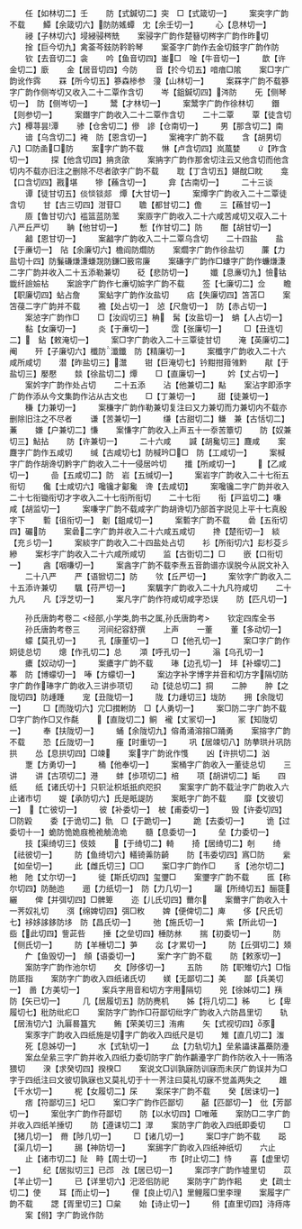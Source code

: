 <!-- { "loadSidebar": true } -->
　　任【如林切二】壬
　　防【式鍼切二】突　□【式箴切一】
　　案突字广韵不载
　　鱏【余箴切六】防防媱蟫　冘【余壬切一】
　　心【息林切一】
　　祲【子林切六】埐綅骎梣兟
　　案骎字广韵作楚簮切梣字广韵作昨切
　　捦【巨今切九】禽菳芩鈘防靲耹琴
　　案菳字广韵作去金切鈘字广韵作防
　　钦【去音切二】衾
　　吟【鱼音切四】崟□　唫【牛音切一】
　　歆【许金切二】廞
　　金【居音切四】今防
　　音【扵今切五】喑瘖□隂
　　案□字广韵讹作霠
　　罧【所今切五】篸森椮参　薓【山林切一】
　　案罧字广韵不载篸字广韵作侧岑切又收入二十二覃作含切
　　岑【鉏鍼切四】涔防
　　旡【侧琴切一】　防【侧岑切一】
　　鬵【才林切一】
　　案鬵字广韵作徐林切
　　鐕【则参切一】
　　案鐕字广韵收入二十二覃作含切
　　二十二覃
　　覃【徒含切六】橝荨昙潭
　　骖【仓舍切二】傪　謲【仓南切一】
　　男【那含切二】南
　　谙【乌含切二】裺　防【恩含切一】
　　案裺字广韵不载
　　含【胡男切八】□防圅□防
　　案字广韵不载
　　惏【卢含切四】岚葻婪
　　【昨含切一】
　　探【他含切四】抩贪欿
　　案抩字广韵作那舍切注云又他含切而他含切内不载亦旧注之删除不尽者欿字广韵不载
　　耽【丁含切五】媅酖□眈
　　龛【口含切四】戡堪
　　犙【蘓含切一】
　　弇【古南切一】
　　二十三谈
　　谭【徒甘切五】倓惔锬郯　燂【大甘切一】
　　案燂字广韵收入二十二覃徒含切
　　甘【古三切四】泔苷□
　　聸【都甘切二】儋
　　三【蘓甘切一】
　　厱【鲁甘切六】褴篮蓝防蘫
　　案厱字广韵收入二十六咸苦咸切又収入二十八严丘严切
　　聃【他甘切一】
　　慙【作甘切二】防
　　酣【胡甘切一】
　　韽【恩甘切一】
　　案韽字广韵收入二十二覃乌含切
　　二十四盐
　　盐【于亷切一】　阽【余廉切六】檐阎防爓防
　　案爓字广韵作徐盐切
　　薕【力盐切十四】防鬑磏熑溓螊覝防鎌□籢帘廉
　　案磏字广韵作□螊字广韵作蠊熑溓二字广韵并收入二十五添勒兼切
　　砭【悲防切一】
　　孅【息亷切九】憸钴韱纤譣嬐枮
　　案譣字广韵作七亷切嬐字广韵不载
　　签【七廉切二】佥
　　瞻【职廉切四】蛅占詹
　　案蛅字广韵作汝盐切
　　痁【失廉切四】笘苫□
　　案笘葠二字广韵并不载
　　襜【处占切一】　惉【尺詹切一】　防【赤占切一】
　　案惉字广韵作□
　　□【汝阎切三】柟　髯【汝盐切一】　蚺【人占切一】
　　黏【女廉切一】
　　炎【于亷切一】
　　霑【张廉切一】
　　□【丑连切二】　鉆【敕淹切一】
　　案□字广韵收入二十三覃徒甘切
　　淹【英廉切二】阉
　　歼【子廉切六】櫼防瀸鑯　防【精廉切一】
　　案櫼字广韵收入二十六咸所咸切
　　潜【昨盐切三】灊
　　钳【巨淹切七】钤黚拑箝雂黔
　　猒【于盐切三】嬮懕
　　燅【徐盐切二】燂
　　□【直廉切一】
　　妗【丈占切一】
　　案妗字广韵作处占切
　　二十五添
　　沾【他兼切二】黇
　　案沾字即添字广韵作添从今文集韵作沾从古文也
　　□【丁兼切一】
　　甜【徒兼切一】
　　稴【力兼切一】
　　案稴字广韵作勒兼切复注曰又力兼切而力兼切内不载亦删除旧注之不尽者
　　谦【苦兼切一】
　　缣【古甜切二】鳒　兼【古恬切二】蒹
　　嫌【户兼切二】慊
　　案慊字广韵收入上声五十一沗苦簟切
　　防【奴兼切三】鮎拈
　　防【许兼切一】
　　二十六咸
　　諴【胡毚切三】麙咸
　　案麙字广韵作五咸切
　　缄【古咸切七】防椷玪□□　防【工咸切一】
　　案椷字广韵作胡谗切黔字广韵收入二十一侵居吟切
　　攕【所咸切一】
　　【乙咸切一】
　　嵒【五咸切二】防　岩【五缄切一】
　　案岩字广韵收入二十七衔五衔切
　　儳【士咸切六】嚵镵才酁毚　谗【去咸切】
　　案嚵镵二字广韵并收入二十七衔锄衔切才字收入二十七衔所衔切
　　二十七衔
　　衔【戸监切二】嗛　咸【胡监切一】
　　案嗛字广韵不载咸字广韵胡谗切乃部首字説见上平十七真殷字下
　　磛【徂衔切一】　劖【鉏咸切一】
　　案磛字广韵不载
　　碞【五衔切四】礹防
　　案碞二字广韵并收入二十六咸五咸切
　　搀【楚衔切一】　緂【充彡切一】
　　案緂字广韵收入二十四盐处占切
　　衫【所衔切六】髟杉芟彡縿
　　案杉字广韵收入二十六咸所咸切
　　监【古衘切二】□
　　嵌【口衔切一】
　　酓【咽嗛切一】
　　案酓字广韵不载李焘五音韵谱亦误脱今从説文补入
　　二十八严
　　严【语锨切二】防
　　欦【丘严切一】
　　案欦字广韵收入二十五添许兼切
　　颿【苻严切一】
　　案颿字广韵收入二十九凡符咸切
　　二十九凡
　　凡【浮芝切一】
　　案凡字广韵作符咸切咸字恐误
　　防【匹凡切一】

　　孙氏唐韵考卷二
<经部,小学类,韵书之属,孙氏唐韵考>
　　钦定四库全书
　　孙氏唐韵考卷三
　　河间纪容舒撰
　　上声
　　一董
　　董【多动切一】
　　蠓【莫孔切一】
　　孔【康董切一】
　　□【他孔切一】
　　案□字广韵作姛徒总切
　　熜【作孔切二】总
　　澒【呼孔切一】
　　滃【乌孔切一】
　　癑【奴动切一】
　　案癑字广韵不载
　　琫【边孔切一】　玤【补蠓切二】菶　防【博蠓切一】　唪【方蠓切一】
　　案边字补字博字并音和切方字隔切防字广韵作琫字广韵收入三讲歩项切
　　动【徒总切二】挏
　　二肿
　　肿【之陇切四】防歱踵
　　宠【丑陇切一】
　　陇【力歱切三】垅防
　　拥【余陇切一】
　　□【而陇切六】宂□搑軵防　□【人勇切一】
　　案□防二字广韵不载□字广韵作□又作氄
　　【直陇切二】鲖　襱【丈冡切一】
　　冡【知陇切一】
　　奉【扶陇切一】
　　蛹【余陇切九】傛甬涌溶搈□踊勇
　　案搈字广韵不载
　　恐【丘陇切一】
　　瘇【时重切一】
　　巩【居竦切八】防拲珙廾巩防拱
　　怂【息拱切四】□竦
　　案字广韵讹作愯
　　凶【许拱切二】汹
　　覂【方勇切一】
　　桶【他奉切一】
　　案桶字广韵收入一董徒总切
　　三讲
　　讲【古项切二】港
　　蚌【歩项切二】棓
　　项【胡讲切二】缿
　　四纸
　　纸【诸氏切十】只轵沚枳坁扺疻咫抧
　　案案字广韵不载沚字广韵收入六止诸市切
　　媞【承防切六】氏是眂諟防
　　案眂字广韵不载
　　靡【文彼切一】　【亡彼切一】
　　彼【补委切一】　柀【甫委切一】
　　毁【许委切四】□防毇
　　委【于诡切二】骩　□【于跪切一】
　　跪【去委切一】
　　诡【过委切十一】蛫防恑姽庪桅祪觤洈垝
　　髓【息委切一】
　　垒【力委切一】
　　技【渠绮切三】伎妓
　　【于绮切二】輢
　　掎【居绮切二】剞
　　绮【祛彼切一】
　　防【鱼绮切六】轙锜羛防齮
　　防【韦委切四】寪□防
　　繠【如垒切一】
　　此【雌氏切三】□□
　　案□字广韵作□
　　豸【池尔切二】杝　阤【丈尔切一】
　　徙【斯氏切四】玺瓕□
　　案瓕字广韵不载
　　匜【称尔切四】防酏迆
　　逦【力纸切一】　防【力几切一】
　　躧【所绮切五】酾簁纚
　　俾【并弭切四】□髀箄
　　迩【儿氏切四】薾尔
　　案薾字广韵收入十一荠奴礼切
　　渳【绵婢切四】弭□敉
　　婢【便俾切二】庳
　　侈【尺氏切七】袳姼誃鉹防垑　防【昌氏切一】
　　弛【施氏切一】
　　紫【所此切一】　啙【此切四】訾茈呰
　　捶【之垒切四】棰防沝
　　揣【初委切一】
　　防【侧氏切一】
　　防【羊棰切二】芛
　　惢【才累切一】
　　防【丘弭切二】頍
　　厃【鱼毁切一】　頠【语委切一】
　　案厃字广韵不载
　　防【敕豕切一】
　　案防字广韵作池尔切
　　夊【陟侈切一】
　　五防
　　防【职雉切六】□恉防厎指
　　案防字广韵收入四纸诸氏切
　　媄【无鄙切二】美
　　鄙【兵美切一】　啚【方美切一】
　　案兵字用音和切方字用隔切
　　兕【徐姊切二】羠　防【矢已切一】
　　几【居履切五】防防麂机
　　姊【将几切二】秭
　　匕【卑履切七】秕防纰疕□
　　案防字广韵作□苻鄙切纰字广韵收入六防昌里切
　　轨【居洧切六】氿厬晷簋宄
　　鲔【荣美切三】洧痏
　　矢【式视切四】豕
　　案豕字广韵收入四纸施是切字广韵收入四纸尺是切
　　雉【直几切二】滍
　　死【息姊切一】
　　水【式轨切一】
　　厽【力轨切九】垒絫讄诔藟蘽防灅
　　案厽垒絫三字广韵并收入四纸力委切防字广韵作鸓灅字广韵作防收入十一贿洛猥切
　　湀【求癸切四】揆楑□
　　案说文□训孰寐防训寐而未厌广韵误并为□字于四纸注曰文彼切孰寐也又莫礼切于十一荠注曰莫礼切寐不觉盖两失之
　　趡【千水切一】
　　柅【女履切二】杘
　　案杘字广韵不载
　　癸【居诔切一】
　　痞【符鄙切三】圮□
　　案□字广韵作匹鄙切
　　嚭【匹鄙切一】　仳【芳鄙切一】
　　案仳字广韵作苻鄙切
　　防【以水切四】□唯蓶
　　案防□二字广韵并收入四纸羊捶切
　　防【遵诔切二】濢
　　案防字广韵收入四纸即委切
　　□【猪几切一】　黹【陟几切一】
　　□【诸几切一】
　　案□字广韵不载
　　跽【渠几切一】
　　舓【神防切一】
　　案舓字广韵收入四纸神纸切
　　六止
　　止【诸市切二】阯　畤【周士切一】
　　市【时止切二】恃
　　喜【虚里切一】
　　纪【居拟切三】已邔　妀【居已切一】
　　案邔字广韵作墟里切
　　苡【羊止切一】
　　已【详里切六】汜洍佀防祀
　　案防字广韵作耜
　　史【疏士切二】使
　　耳【而止切一】
　　俚【良止切八】里鲤履□里李理
　　案履字广韵不载
　　諰【胥里切三】□枲
　　始【诗止切一】
　　偫【直里切四】洔痔庤
　　案【偫】字广韵讹作防
